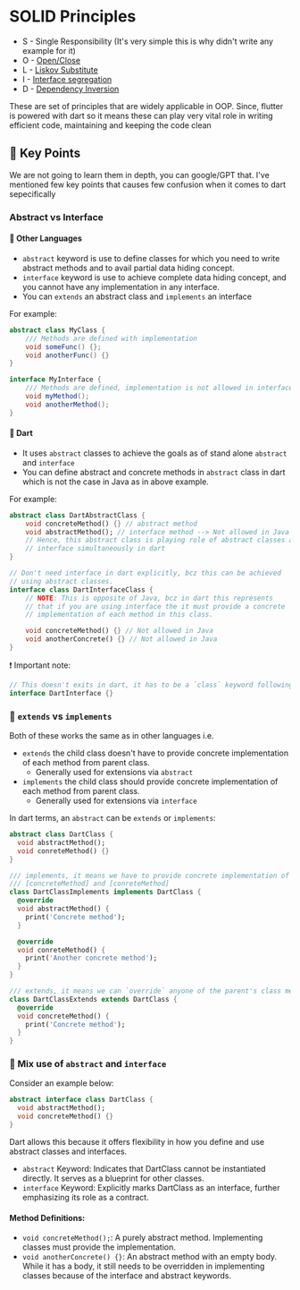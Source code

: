 # SOLID Principles

- S - Single Responsibility (It's very simple this is why didn't write any example for it)
- O - [Open/Close](/solid_principles/open_close.dart)
- L - [Liskov Substitute](/solid_principles/liskov_substitute.dart)
- I - [Interface segregation](/solid_principles/interface_segregation.dart)
- D - [Dependency Inversion](/solid_principles/dependency_inversion.dart)

These are set of principles that are widely applicable in OOP. Since, flutter is powered with dart so it means these can play very vital role in writing efficient code, maintaining and keeping the code clean

## 🔑 Key Points
We are not going to learn them in depth, you can google/GPT that. I've mentioned few key points that causes few confusion when it comes to dart sepecifically

### Abstract vs Interface
#### 📝 Other Languages
- `abstract` keyword is use to define classes for which you need to write abstract methods and to avail partial data hiding concept.
- `interface` keyword is use to achieve complete data hiding concept, and you cannot have any implementation in any interface.
- You can `extends` an abstract class and `implements` an interface

For example:
```java
abstract class MyClass {
    /// Methods are defined with implementation
    void someFunc() {};
    void anotherFunc() {}
}

interface MyInterface {
    /// Methods are defined, implementation is not allowed in interface
    void myMethod();
    void anotherMethod();
}
```
#### 🎯 Dart
- It uses `abstract` classes to achieve the goals as of stand alone `abstract` and `interface`
- You can define abstract and concrete methods in `abstract` class in dart which is not the case in Java as in above example.

For example:
```dart
abstract class DartAbstractClass {
    void concreteMethod() {} // abstract method
    void abstractMethod(); // interface method --> Not allowed in Java
    // Hence, this abstract class is playing role of abstract classes and that of
    // interface simultaneously in dart
}

// Don't need interface in dart explicitly, bcz this can be achieved
// using abstract classes.
interface class DartInterfaceClass {
    // NOTE: This is opposite of Java, bcz in dart this represents
    // that if you are using interface the it must provide a concrete
    // implementation of each method in this class.

    void concreteMethod() {} // Not allowed in Java
    void anotherConcrete() {} // Not allowed in Java
}
```
❗️ Important note:
```dart
// This doesn't exits in dart, it has to be a `class` keyword following it.
interface DartInterface {}
```

### 👀 `extends` vs `implements`
Both of these works the same as in other languages i.e.
- `extends` the child class doesn't have to provide concrete implementation of each method from parent class.
    - Generally used for extensions via `abstract`
- `implements` the child class should provide concrete implementation of each method from parent class.
    - Generally used for extensions via `interface`

In dart terms, an `abstract` can be `extends` or `implements`:
```dart
abstract class DartClass {
  void abstractMethod();
  void conreteMethod() {}
}

/// implements, it means we have to provide concrete implementation of
/// [concreteMethod] and [conreteMethod]
class DartClassImplements implements DartClass {
  @override
  void abstractMethod() {
    print('Concrete method');
  }

  @override
  void conreteMethod() {
    print('Another concrete method');
  }
}

/// extends, it means we can `override` anyone of the parent's class methods
class DartClassExtends extends DartClass {
  @override
  void concreteMethod() {
    print('Concrete method');
  }
}
```

### 🥤 Mix use of `abstract` and `interface`
Consider an example below:
```dart
abstract interface class DartClass {
  void abstractMethod();
  void concreteMethod() {}
}
```
Dart allows this because it offers flexibility in how you define and use abstract classes and interfaces.

- `abstract` Keyword: Indicates that DartClass cannot be instantiated directly. It serves as a blueprint for other classes.
- `interface` Keyword: Explicitly marks DartClass as an interface, further emphasizing its role as a contract.

#### Method Definitions:
- `void concreteMethod();`: A purely abstract method. Implementing classes must provide the implementation.
- `void anotherConcrete() {}`: An abstract method with an empty body. While it has a body, it still needs to be overridden in implementing classes because of the interface and abstract keywords.
